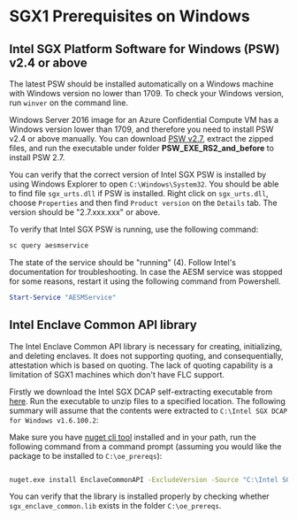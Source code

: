 # SGX1 Prerequisites on Windows

## Intel SGX Platform Software for Windows (PSW) v2.4 or above

The latest PSW should be installed automatically on a Windows machine with Windows
version no lower than 1709. To check your Windows version, run `winver` on the
command line.

Windows Server 2016 image for an Azure Confidential Compute VM has a Windows version
lower than 1709, and therefore you need to install PSW v2.4 or above manually.
You can download [PSW v2.7](http://registrationcenter-download.intel.com/akdlm/irc_nas/16115/Intel%20SGX%20PSW%20for%20Windows%20v2.7.100.2.exe),
extract the zipped files, and run the executable under folder **PSW_EXE_RS2_and_before**
to install PSW 2.7.

You can verify that the correct version of Intel SGX PSW is installed by using
Windows Explorer to open `C:\Windows\System32`. You should be able to find
file `sgx_urts.dll` if PSW is installed. Right click on `sgx_urts.dll`,
choose `Properties` and then find `Product version` on the `Details` tab.
The version should be "2.7.xxx.xxx" or above.

To verify that Intel SGX PSW is running, use the following command:

```cmd
sc query aesmservice
```

The state of the service should be "running" (4). Follow Intel's documentation for
troubleshooting. In case the AESM service was stopped for some reasons, restart it
using the following command from Powershell.

```powershell
Start-Service "AESMService"
```

## Intel Enclave Common API library

The Intel Enclave Common API library is necessary for creating, initializing, and deleting enclaves.
It does not supporting quoting, and consequentially, attestation which is based on quoting. The lack
of quoting capability is a limitation of SGX1 machines which don't have FLC support.

Firstly we download the Intel SGX DCAP self-extracting executable from [here](http://registrationcenter-download.intel.com/akdlm/irc_nas/16605/Intel%20SGX%20DCAP%20for%20Windows%20v1.6.100.2.exe). Run the executable to unzip files to a specified location.
The following summary will assume that the contents were extracted to `C:\Intel SGX DCAP for Windows v1.6.100.2`:

Make sure you have [nuget cli tool](https://dist.nuget.org/win-x86-commandline/latest/nuget.exe) installed and in your path,
run the following command from a command prompt (assuming you would like the package to be installed to `C:\oe_prereqs`):
```cmd

nuget.exe install EnclaveCommonAPI -ExcludeVersion -Source "C:\Intel SGX DCAP for Windows v1.6.100.2\nuget" -OutputDirectory C:\path\to\where\you\would\like\to\install\intel_nuget_packages

```

You can verify that the library is installed properly by checking whether `sgx_enclave_common.lib` exists in the folder `C:\oe_prereqs`.
